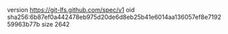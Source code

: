 version https://git-lfs.github.com/spec/v1
oid sha256:6b87ef0a442478eb975d20de6d8eb25b41e6014aa136057ef8e719259963b77b
size 2642
